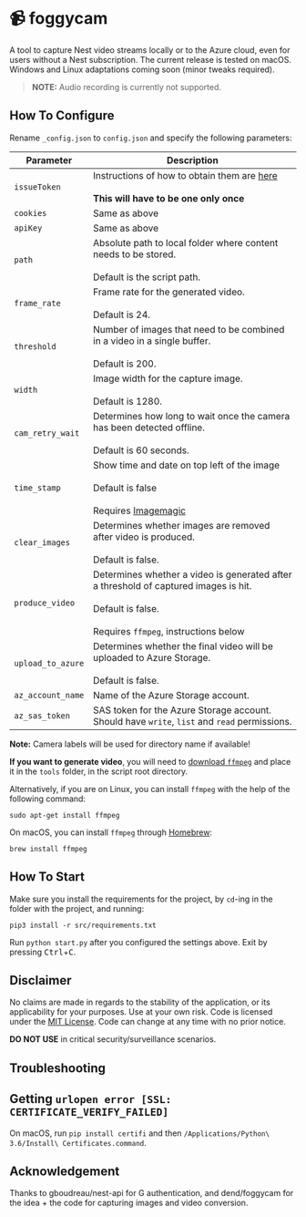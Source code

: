 # 📹 foggycam

A tool to capture Nest video streams locally or to the Azure cloud, even for users without a Nest subscription. The current release is tested on macOS. Windows and Linux adaptations coming soon (minor tweaks required).

>**NOTE:** Audio recording is currently not supported.

## How To Configure

Rename `_config.json` to `config.json` and specify the following parameters:

|Parameter|Description|
|-----|-----|
|`issueToken`|Instructions of how to obtain them are [here](https://github.com/chrisjshull/homebridge-nest#using-a-google-account)<br/><br/> **This will have to be one only once**|
|`cookies`|Same as above |
|`apiKey`|Same as above |
|`path`|Absolute path to local folder where content needs to be stored.<br/><br/>Default is the script path.|
|`frame_rate`|Frame rate for the generated video.<br/><br/>Default is 24.|
|`threshold`|Number of images that need to be combined in a video in a single buffer.<br/><br/>Default is 200.|
|`width`|Image width for the capture image.<br/><br/>Default is 1280.|
|`cam_retry_wait`|Determines how long to wait once the camera has been detected offline.<br/><br/>Default is 60 seconds.|
|`time_stamp`|Show time and date on top left of the image <br/><br/>Default is false<br/><br/> Requires [Imagemagic](http://www.imagemagick.org/script/download.php) |
|`clear_images`|Determines whether images are removed after video is produced.<br/><br/>Default is false.|
|`produce_video`|Determines whether a video is generated after a threshold of captured images is hit.<br/><br/>Default is false.<br/><br/>Requires `ffmpeg`, instructions below|
|`upload_to_azure`|Determines whether the final video will be uploaded to Azure Storage.<br/><br/>Default is false.|
|`az_account_name`|Name of the Azure Storage account.|
|`az_sas_token`|SAS token for the Azure Storage account. Should have `write`, `list` and `read` permissions.|

**Note:** Camera labels will be used for directory name if available! 

**If you want to generate video**, you will need to [download `ffmpeg`](https://www.ffmpeg.org/download.html) and place it in the `tools` folder, in the script root directory.

Alternatively, if you are on Linux, you can install `ffmpeg` with the help of the following command:

```
sudo apt-get install ffmpeg
```

On macOS, you can install `ffmpeg` through [Homebrew](https://brew.sh):

```
brew install ffmpeg
```

## How To Start

Make sure you install the requirements for the project, by `cd`-ing in the folder with the project, and running:

```
pip3 install -r src/requirements.txt
```

Run `python start.py` after you configured the settings above. Exit by pressing <kbd>Ctrl</kbd>+<kbd>C</kbd>.

## Disclaimer

No claims are made in regards to the stability of the application, or its applicability for your purposes. Use at your own risk. Code is licensed under the [MIT License](https://opensource.org/licenses/MIT). Code can change at any time with no prior notice.

**DO NOT USE** in critical security/surveillance scenarios.

## Troubleshooting

## Getting `urlopen error [SSL: CERTIFICATE_VERIFY_FAILED]`

On macOS, run  `pip install certifi` and then `/Applications/Python\ 3.6/Install\ Certificates.command`.


## Acknowledgement

Thanks to gboudreau/nest-api for G authentication, and dend/foggycam for the idea + the code for capturing images and video conversion.
